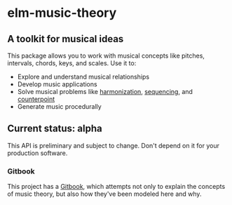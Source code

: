 # elm-music-theory

## A toolkit for musical ideas

This package allows you to work with musical concepts like pitches, intervals, chords, keys, and scales. Use it to:
- Explore and understand musical relationships
- Develop music applications
- Solve musical problems like [harmonization](https://en.wikipedia.org/wiki/Harmonization), [sequencing](https://en.wikipedia.org/wiki/Sequence_%28music%29), and [counterpoint](https://en.wikipedia.org/wiki/Counterpoint)
- Generate music procedurally

## Current status: alpha

This API is preliminary and subject to change. Don't depend on it for your production software.

### Gitbook

This project has a [Gitbook](https://duncanmalashock.gitbook.io/music-theory/), which attempts not only to explain the concepts of music theory, but also how they've been modeled here and why.
